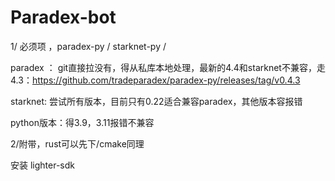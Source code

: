 # Paradex-bot
1/ 必须项 ，paradex-py  /  starknet-py /  

paradex ： git直接拉没有，得从私库本地处理，最新的4.4和starknet不兼容，走4.3：https://github.com/tradeparadex/paradex-py/releases/tag/v0.4.3

starknet: 尝试所有版本，目前只有0.22适合兼容paradex，其他版本容报错

python版本：得3.9，3.11报错不兼容

2/附带，rust可以先下/cmake同理

安装 lighter-sdk